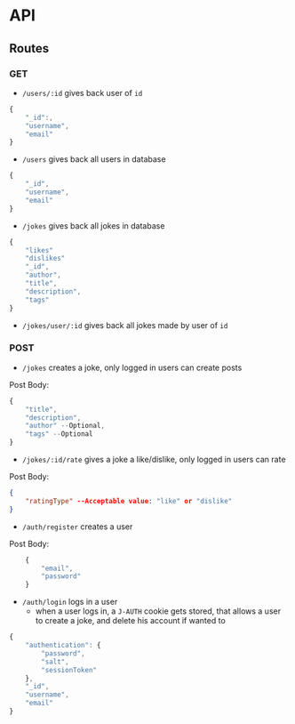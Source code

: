 # API

## Routes

### GET

- `/users/:id` gives back user of `id`

```javascript
{
    "_id":,
    "username",
    "email"
}
```

- `/users` gives back all users in database

```javascript
{
    "_id",
    "username",
    "email"
}
```

- `/jokes` gives back all jokes in database

```javascript
{
    "likes"
    "dislikes"
    "_id",
    "author",
    "title",
    "description",
    "tags"
}
```

- `/jokes/user/:id` gives back all jokes made by user of `id`

### POST

- `/jokes` creates a joke, only logged in users can create posts

Post Body:

```javascript
{
    "title",
    "description",
    "author" --Optional,
    "tags" --Optional
}
```

- `/jokes/:id/rate` gives a joke a like/dislike, only logged in users can rate

Post Body:

```json
{
    "ratingType" --Acceptable value: "like" or "dislike"
}
```

- `/auth/register` creates a user

Post Body:

```javascript
    {
        "email",
        "password"
    }
```

- `/auth/login` logs in a user
  - when a user logs in, a `J-AUTH` cookie gets stored, that allows a user to create a joke, and delete his account if wanted to

```javascript
{
    "authentication": {
        "password",
        "salt",
        "sessionToken"
    },
    "_id",
    "username",
    "email"
}
```
